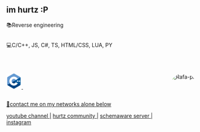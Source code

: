 ## im hurtz :P

📚Reverse engineering
##
💻C/C++, JS, C#, TS, HTML/CSS, LUA, PY
##

<div style="display: inline_block"><br>
<p align="left"> <a href="https://www.w3schools.com/cpp/" target="_blank"> <img src="https://raw.githubusercontent.com/devicons/devicon/master/icons/cplusplus/cplusplus-original.svg" alt="cplusplus" width="40" height="40"/> </a> <a href="https://developer.mozilla.org/en-US/docs/Web/JavaScript" target="_blank"> <img> 
  <img align="right" alt="Rafa-pic" height="150" style="border-radius:50px;" src="https://media.discordapp.net/attachments/1061044572035231844/1067279398786576484/c35b2366385f11b37fe5114750597ba1.jpg">
</div>
  
  ##
 
<div> 
📩contact me on my networks alone below

   

   
  
  [youtube channel |](https://www.youtube.com/channel/UCxUmjCyT6h0HGt0qeiCuk-w)
  [hurtz community |](https://discord.gg/SuAcfnGEcc)
  [schemaware server |](https://discord.gg/E3BrgcUU4y)
  [instagram](https://www.instagram.com/hurtzmane/)
  
</div>
